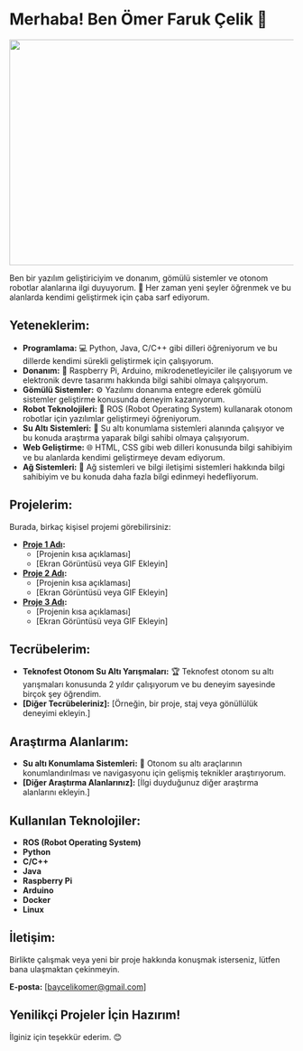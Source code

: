 #  Merhaba! Ben Ömer Faruk Çelik 👋

<img src="https://media.giphy.com/gifs/barkpost-barkpost-happy-wednesday-working-like-a-dog-eYilisUwipOEM" width="800" height="400">

Ben bir yazılım geliştiriciyim ve donanım, gömülü sistemler ve otonom robotlar alanlarına ilgi duyuyorum. 🚀 Her zaman yeni şeyler öğrenmek ve bu alanlarda kendimi geliştirmek için çaba sarf ediyorum. 

## Yeteneklerim:

* **Programlama:** 💻  Python, Java, C/C++  gibi dilleri öğreniyorum ve bu dillerde kendimi sürekli geliştirmek için çalışıyorum. 
* **Donanım:** 🔌  Raspberry Pi, Arduino, mikrodenetleyiciler ile çalışıyorum ve elektronik devre tasarımı hakkında bilgi sahibi olmaya çalışıyorum. 
* **Gömülü Sistemler:** ⚙️ Yazılımı donanıma entegre ederek gömülü sistemler geliştirme konusunda deneyim kazanıyorum. 
* **Robot Teknolojileri:** 🤖 ROS (Robot Operating System) kullanarak otonom robotlar için yazılımlar geliştirmeyi öğreniyorum.
* **Su Altı Sistemleri:** 🌊  Su altı konumlama sistemleri alanında çalışıyor ve bu konuda araştırma yaparak bilgi sahibi olmaya çalışıyorum.
* **Web Geliştirme:** 🌐 HTML, CSS gibi web dilleri konusunda bilgi sahibiyim ve bu alanlarda kendimi geliştirmeye devam ediyorum.
* **Ağ Sistemleri:** 📡 Ağ sistemleri ve bilgi iletişimi sistemleri hakkında bilgi sahibiyim ve bu konuda daha fazla bilgi edinmeyi hedefliyorum.

## Projelerim:

Burada, birkaç kişisel projemi görebilirsiniz:

* **[Proje 1 Adı](https://github.com/OmerFaruk-Celik/Proje1):** 
    * [Projenin kısa açıklaması]
    * [Ekran Görüntüsü veya GIF Ekleyin] 
* **[Proje 2 Adı](https://github.com/OmerFaruk-Celik/Proje2):** 
    * [Projenin kısa açıklaması] 
    * [Ekran Görüntüsü veya GIF Ekleyin]
* **[Proje 3 Adı](https://github.com/OmerFaruk-Celik/Proje3):** 
    * [Projenin kısa açıklaması]
    * [Ekran Görüntüsü veya GIF Ekleyin]

## Tecrübelerim:

* **Teknofest Otonom Su Altı Yarışmaları:** 🏆  Teknofest otonom su altı yarışmaları konusunda 2 yıldır çalışıyorum ve bu deneyim sayesinde birçok şey öğrendim. 
* **[Diğer Tecrübeleriniz]:**  [Örneğin, bir proje, staj veya gönüllülük deneyimi ekleyin.]

## Araştırma Alanlarım:

* **Su altı Konumlama Sistemleri:** 🧭  Otonom su altı araçlarının konumlandırılması ve navigasyonu için gelişmiş teknikler araştırıyorum.
* **[Diğer Araştırma Alanlarınız]:**  [İlgi duyduğunuz diğer araştırma alanlarını ekleyin.]

## Kullanılan Teknolojiler:

* **ROS (Robot Operating System)**
* **Python**
* **C/C++**
* **Java**
* **Raspberry Pi**
* **Arduino**
* **Docker**
* **Linux**

## İletişim:

Birlikte çalışmak veya yeni bir proje hakkında konuşmak isterseniz, lütfen bana ulaşmaktan çekinmeyin.

**E-posta:** [baycelikomer@gmail.com]


## **Yenilikçi Projeler İçin Hazırım!**

İlginiz için teşekkür ederim. 😊
